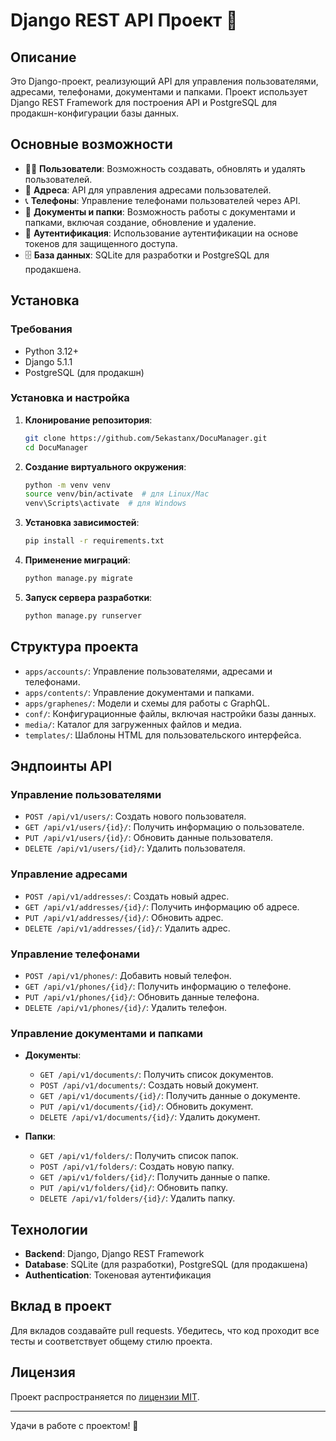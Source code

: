 # Django REST API Проект 📄 

## Описание 
 
Это Django-проект, реализующий API для управления пользователями, адресами, телефонами, документами и папками. Проект использует Django REST Framework для построения API и PostgreSQL для продакшн-конфигурации базы данных. 
  
## Основные возможности

- 🧑‍💼 **Пользователи**: Возможность создавать, обновлять и удалять пользователей.
- 🏡 **Адреса**: API для управления адресами пользователей.
- 📞 **Телефоны**: Управление телефонами пользователей через API.
- 📂 **Документы и папки**: Возможность работы с документами и папками, включая создание, обновление и удаление.
- 🔑 **Аутентификация**: Использование аутентификации на основе токенов для защищенного доступа.
- 🗄 **База данных**: SQLite для разработки и PostgreSQL для продакшена.

## Установка

### Требования

- Python 3.12+
- Django 5.1.1
- PostgreSQL (для продакшн)

### Установка и настройка

1. **Клонирование репозитория**:
    ```bash
    git clone https://github.com/5ekastanx/DocuManager.git
    cd DocuManager
    ```

2. **Создание виртуального окружения**:
    ```bash
    python -m venv venv
    source venv/bin/activate  # для Linux/Mac
    venv\Scripts\activate  # для Windows
    ```

3. **Установка зависимостей**:
    ```bash
    pip install -r requirements.txt
    ```

4. **Применение миграций**:
    ```bash
    python manage.py migrate
    ```

5. **Запуск сервера разработки**:
    ```bash
    python manage.py runserver
    ```

## Структура проекта

- `apps/accounts/`: Управление пользователями, адресами и телефонами.
- `apps/contents/`: Управление документами и папками.
- `apps/graphenes/`: Модели и схемы для работы с GraphQL.
- `conf/`: Конфигурационные файлы, включая настройки базы данных.
- `media/`: Каталог для загруженных файлов и медиа.
- `templates/`: Шаблоны HTML для пользовательского интерфейса.

## Эндпоинты API

### Управление пользователями

- `POST /api/v1/users/`: Создать нового пользователя.
- `GET /api/v1/users/{id}/`: Получить информацию о пользователе.
- `PUT /api/v1/users/{id}/`: Обновить данные пользователя.
- `DELETE /api/v1/users/{id}/`: Удалить пользователя.

### Управление адресами

- `POST /api/v1/addresses/`: Создать новый адрес.
- `GET /api/v1/addresses/{id}/`: Получить информацию об адресе.
- `PUT /api/v1/addresses/{id}/`: Обновить адрес.
- `DELETE /api/v1/addresses/{id}/`: Удалить адрес.

### Управление телефонами

- `POST /api/v1/phones/`: Добавить новый телефон.
- `GET /api/v1/phones/{id}/`: Получить информацию о телефоне.
- `PUT /api/v1/phones/{id}/`: Обновить данные телефона.
- `DELETE /api/v1/phones/{id}/`: Удалить телефон.

### Управление документами и папками

- **Документы**:
    - `GET /api/v1/documents/`: Получить список документов.
    - `POST /api/v1/documents/`: Создать новый документ.
    - `GET /api/v1/documents/{id}/`: Получить данные о документе.
    - `PUT /api/v1/documents/{id}/`: Обновить документ.
    - `DELETE /api/v1/documents/{id}/`: Удалить документ.

- **Папки**:
    - `GET /api/v1/folders/`: Получить список папок.
    - `POST /api/v1/folders/`: Создать новую папку.
    - `GET /api/v1/folders/{id}/`: Получить данные о папке.
    - `PUT /api/v1/folders/{id}/`: Обновить папку.
    - `DELETE /api/v1/folders/{id}/`: Удалить папку.

## Технологии

- **Backend**: Django, Django REST Framework
- **Database**: SQLite (для разработки), PostgreSQL (для продакшена)
- **Authentication**: Токеновая аутентификация

## Вклад в проект

Для вкладов создавайте pull requests. Убедитесь, что код проходит все тесты и соответствует общему стилю проекта.

## Лицензия

Проект распространяется по [лицензии MIT](./LICENSE).

---

Удачи в работе с проектом! 🚀
